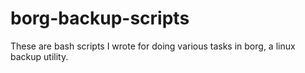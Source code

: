 # borg-backup-scripts
These are bash scripts I wrote for doing various tasks in borg, a linux backup utility.
